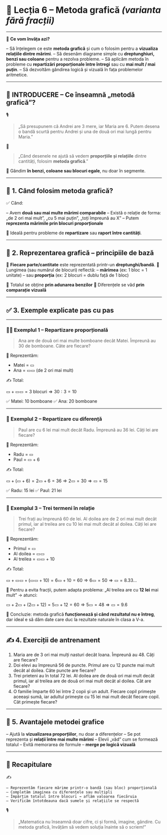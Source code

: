# 📘 Lecția 6 – Metoda grafică *(varianta fără fracții)*

------

🎯 **Ce vom învăța azi?**

– Să înțelegem ce este **metoda grafică** și cum o folosim pentru a **vizualiza relațiile dintre mărimi**.
 – Să desenăm diagrame simple cu **dreptunghiuri, benzi sau coloane** pentru a rezolva probleme.
 – Să aplicăm metoda în probleme cu **repartizări proporționale între întregi** sau cu **mai mult / mai puțin**.
 – Să dezvoltăm gândirea logică și vizuală în fața problemelor aritmetice.

------

## 🔔 INTRODUCERE – Ce înseamnă „metodă grafică”?

🎙️

> „Să presupunem că Andrei are 3 mere, iar Maria are 6. Putem desena o bandă scurtă pentru Andrei și una de două ori mai lungă pentru Maria.”

🧠

> „Când desenele ne ajută să vedem **proporțiile și relațiile** dintre cantități, folosim **metoda grafică**.”

🎯 Gândim **în benzi, coloane sau blocuri egale**, nu doar în segmente.

------

## 🧩 1. Când folosim metoda grafică?

✅ Când:

– Avem **două sau mai multe mărimi comparabile**
 – Există o relație de forma: „de 2 ori mai mult”, „cu 5 mai puțin”, „toți împreună au X”
 – Putem **reprezenta mărimile prin blocuri proporționale**

📌 Ideală pentru probleme de **repartizare** sau **raport între cantități**.

------

## 🧱 2. Reprezentarea grafică – principiile de bază

📏 **Fiecare parte/cantitate** este reprezentată printr-un **dreptunghi/bandă**.
 📏 Lungimea (sau numărul de blocuri) reflectă:
 – **mărimea** (ex: 1 bloc = 1 unitate)
 – sau **proporția** (ex: 2 blocuri = dublu față de 1 bloc)

🔹 Totalul se obține **prin adunarea benzilor**
 🔹 Diferențele se văd **prin comparație vizuală**

------

## ✅ 3. Exemple explicate pas cu pas

------

### 👨‍👧 Exemplul 1 – Repartizare proporțională

> Ana are de două ori mai multe bomboane decât Matei. Împreună au 30 de bomboane. Câte are fiecare?

🎯 Reprezentăm:

- Matei = ▭
- Ana = ▭▭ (de 2 ori mai mult)

✍️ Total:

$▭ + ▭▭ = 3\ \text{blocuri} \Rightarrow 30 : 3 = 10$

✅ Matei: 10 bomboane
 ✅ Ana: 20 bomboane

------

### 👥 Exemplul 2 – Repartizare cu diferență

> Paul are cu 6 lei mai mult decât Radu. Împreună au 36 lei. Câți lei are fiecare?

🎯 Reprezentăm:

- Radu = ▭
- Paul = ▭ + 6

✍️ Total:

$▭ + (▭ + 6) = 2▭ + 6 = 36 \Rightarrow 2▭ = 30 \Rightarrow ▭ = 15$

✅ Radu: 15 lei
 ✅ Paul: 21 lei

------

### 🧃 Exemplul 3 – Trei termeni în relație

> Trei frați au împreună 60 de lei. Al doilea are de 2 ori mai mult decât primul, iar al treilea are cu 10 lei mai mult decât al doilea. Câți lei are fiecare?

🎯 Reprezentăm:

- Primul = ▭
- Al doilea = ▭▭
- Al treilea = ▭▭ + 10

✍️ Total:

$▭ + ▭▭ + (▭▭ + 10) = 6▭ + 10 = 60 \Rightarrow 6▭ = 50 \Rightarrow ▭ = 8.33...$

📌 Pentru a evita fracții, putem adapta problema:
 „Al treilea are cu **12 lei** mai mult” → atunci:

$▭ + 2▭ + (2▭ + 12) = 5▭ + 12 = 60 \Rightarrow 5▭ = 48 \Rightarrow ▭ = 9.6$

📌 Concluzie: metoda grafică **funcționează și când rezultatul nu e întreg**, dar ideal e să dăm date care duc la rezultate naturale în clasa a V-a.

------

## ✍️ 4. Exerciții de antrenament

1. Maria are de 3 ori mai mulți nasturi decât Ioana. Împreună au 48. Câți are fiecare?
2. Doi elevi au împreună 56 de puncte. Primul are cu 12 puncte mai mult decât al doilea. Câte puncte are fiecare?
3. Trei prieteni au în total 72 lei. Al doilea are de două ori mai mult decât primul, iar al treilea are de două ori mai mult decât al doilea. Cât are fiecare?
4. O familie împarte 60 lei între 2 copii și un adult. Fiecare copil primește aceeași sumă, iar adultul primește cu 15 lei mai mult decât fiecare copil. Cât primește fiecare?

------

## 🧠 5. Avantajele metodei grafice

– Ajută la **vizualizarea proporțiilor**, nu doar a diferențelor
 – Se pot reprezenta și **relații între mai multe mărimi**
 – Elevii „văd” cum se formează totalul
 – Evită memorarea de formule – **merge pe logică vizuală**

------

## 🔁 Recapitulare

✍️

```
– Reprezentăm fiecare mărime printr-o bandă (sau bloc) proporțională  
– Completăm imaginea cu diferențele sau multipli  
– Împărțim totalul între blocuri → aflăm valoarea fiecăruia  
– Verificăm întotdeauna dacă sumele și relațiile se respectă
```

🎙️

> „Matematica nu înseamnă doar cifre, ci și formă, imagine, gândire. Cu metoda grafică, învățăm să vedem soluția înainte să o scriem!”

